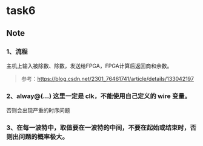 # task6

## Note

### 1、流程

主机上输入被除数、除数，发送给FPGA，FPGA计算后返回商和余数。

> 参考：https://blog.csdn.net/2301_76461741/article/details/133042197

### 2、alway@(...) 这里一定是 clk，不能使用自己定义的 wire 变量。

否则会出现严重的时序问题

### 3、在每一波特中，取值要在一波特的中间，不要在起始或结束时，否则出问题的概率极大。
